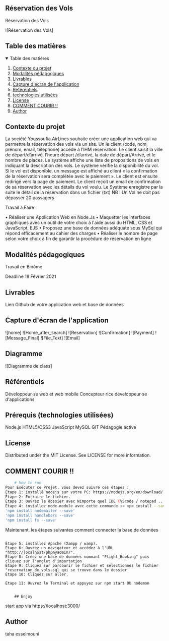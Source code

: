 ## Réservation des Vols

Réservation des Vols 

![Réservation des Vols]
## Table des matières

<!-- TABLE OF CONTENTS -->
<details open="open">
  <summary>Table des matières</summary>
  <ol>
    <li>
      <a href="#Contexte-du-projet">Contexte du projet</a>
    </li>
    <li>
      <a href="#Modalités-pédagogiques">Modalités pédagogiques</a>
    </li>
    <li><a href="#Livrables">Livrables</a></li>
    <li><a href="#Capture-d'écran-de-l'application">Capture d'écran de l'application</a></li>
    <li><a href="#Référentiels">Référentiels</a></li>
    <li><a href="#technologies-utilisées">technologies utilisées</a></li>
    <li><a href="#license">License</a></li>
    <li><a href="#COMMENT-COURIR">COMMENT COURIR !!</a></li>
    <li><a href="#Author">Author</a></li>
  </ol>
</details>

## Contexte du projet

La société Youssoufia AirLines souhaite créer une application web qui va permettre la réservation des vols via un site. 
Un le client (code, nom, prénom, email, téléphone) accède à l’IHM réservation. 
Le client saisit la ville de départ/d’arrivé, l’heure départ /d’arrivé, la date de départ/Arrivé, et le nombre de places. 
Le système affiche une liste de propositions de vols en indiquant la description des vols. 
Le système vérifie la disponibilité du vol. 
Si le vol est disponible, un message est affiché au client « la confirmation de la réservation sera complétée avec le paiement ». 
Le client est ensuite redirigé vers la page de paiement. 
Le client reçoit un email de confirmation de sa réservation avec les détails du vol voulu. 
Le Système enregistre par la suite le détail de la réservation dans un fichier (txt)
NB : Un Vol ne doit pas dépasser 20 passagers


Travail à Faire :

• Réaliser une Application Web en Node.Js • Maquetter les interfaces graphiques avec un outil de votre choix à l'aide aussi du HTML, CSS et JavaScript, EJS • Proposez une base de données adéquate sous MySql qui répond efficacement au cahier des charges • Réaliser le nombre de page selon votre choix à fin de garantir la procédure de réservation en ligne

## Modalités pédagogiques

Travail en Binôme

Deadline 18 Février 2021

## Livrables

Lien Github de votre application web et base de données

## Capture d'écran de l'application

![home]
![Home_after_search]
![Reservation]
![Confirmation]
![Payment]
![Message_Final]
![File_Text]
![Email]





## Diagramme

![Diagramme de class]

## Référentiels

Développeur⋅se web et web mobile
Concepteur⋅rice développeur⋅se d'applications

## Prérequis (technologies utilisées)

Node.js
HTML5/CSS3
JavaScript
MySQL
GIT
Pédagogie active

## License

Distributed under the MIT License. See LICENSE for more information.

## COMMENT COURIR !!

```bash
    # how to run
Pour Exécuter ce Projet, vous devez suivre ces étapes :
Étape 1: installé nodejs sur votre PC: https://nodejs.org/en/download/ .
Étape 2: Extraire le fichier.
Étape 3: Ouvrez le dossier avec Nimporte quel IDE (VScode / notepad .....)
Étape 4: installez node-module avec cette commande << npm install --save -force >>.
'npm install nodemailer --save'
'npm install handlebars --save'
'npm install fs --save'
```

Maintenant, les étapes suivantes comment connecter la base de données

```

Étape 5: installez Apache (Xampp / wamp).
Étape 6: Ouvrez un navigateur et accédez à l'URL "http://localhost/phpmyadmin/".
Étape 8: Créez une base de données nommant "Flight_Booking" puis cliquez sur l'onglet d'importation
Étape 9: Cliquez sur parcourir le fichier et sélectionnez le fichier "reservation_de_vols.sql qui se trouve dans le dossier
Étape 10: Cliquez sur aller.

```

```
Étape 11: Ouvrez le Terminal et appuyez sur npm start OU nodemon 


    ## Enjoy

```

start app via https://localhost:3000/

## Author

taha esselmouni
